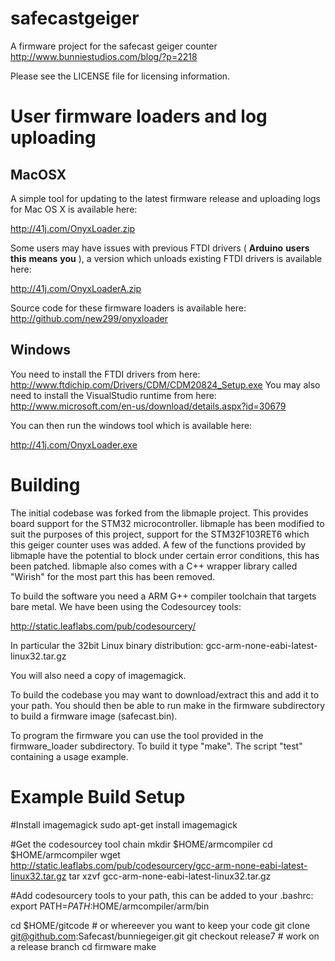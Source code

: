 safecastgeiger
==============

A firmware project for the safecast geiger counter http://www.bunniestudios.com/blog/?p=2218

Please see the LICENSE file for licensing information. 

User firmware loaders and log uploading
=======================================

MacOSX
------

A simple tool for updating to the latest firmware release and uploading logs for Mac OS X is available here:

http://41j.com/OnyxLoader.zip

Some users may have issues with previous FTDI drivers ( **Arduino** **users** **this** **means** **you** ), a version which unloads existing FTDI drivers is available here:

http://41j.com/OnyxLoaderA.zip

Source code for these firmware loaders is available here: http://github.com/new299/onyxloader

Windows
-------

You need to install the FTDI drivers from here: http://www.ftdichip.com/Drivers/CDM/CDM20824_Setup.exe 
You may also need to install the VisualStudio runtime from here: http://www.microsoft.com/en-us/download/details.aspx?id=30679

You can then run the windows tool which is available here:

http://41j.com/OnyxLoader.exe

Building
========

The initial codebase was forked from the libmaple project. This provides board support for the STM32 microcontroller. libmaple has been modified to suit the purposes of this project, support for the STM32F103RET6 which this geiger counter uses was added. A few of the functions provided by libmaple have the potential to block under certain error conditions, this has been patched. libmaple also comes with a C++ wrapper library called "Wirish" for the most part this has been removed.

To build the software you need a ARM G++ compiler toolchain that targets bare metal. We have been using the Codesourcey tools:

http://static.leaflabs.com/pub/codesourcery/

In particular the 32bit Linux binary distribution: gcc-arm-none-eabi-latest-linux32.tar.gz

You will also need a copy of imagemagick.

To build the codebase you may want to download/extract this and add it to your path. You should then be able to run make in the firmware subdirectory to build a firmware image (safecast.bin).

To program the firmware you can use the tool provided in the firmware_loader subdirectory. To build it type "make". The script "test" containing a usage example.

Example Build Setup
===================

#Install imagemagick
sudo apt-get install imagemagick

#Get the codesourcey tool chain
mkdir $HOME/armcompiler
cd $HOME/armcompiler
wget http://static.leaflabs.com/pub/codesourcery/gcc-arm-none-eabi-latest-linux32.tar.gz
tar xzvf gcc-arm-none-eabi-latest-linux32.tar.gz

#Add codesourcery tools to your path, this can be added to your .bashrc:
export PATH=$PATH:$HOME/armcompiler/arm/bin

cd $HOME/gitcode # or whereever you want to keep your code 
git clone git@github.com:Safecast/bunniegeiger.git
git checkout release7 # work on a release branch
cd firmware
make
